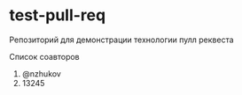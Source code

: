 # test-pull-req
Репозиторий для демонстрации технологии пулл реквеста

Список соавторов
1. @nzhukov
2. 13245
